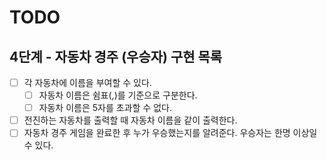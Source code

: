 # TODO
## 4단계 - 자동차 경주 (우승자) 구현 목록
- [ ] 각 자동차에 이름을 부여할 수 있다. 
  - [ ] 자동차 이름은 쉼표(,)를 기준으로 구분한다.
  - [ ] 자동차 이름은 5자를 초과할 수 없다.
- [ ] 전진하는 자동차를 출력할 때 자동차 이름을 같이 출력한다.
- [ ] 자동차 경주 게임을 완료한 후 누가 우승했는지를 알려준다. 우승자는 한명 이상일 수 있다.